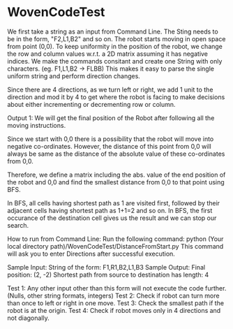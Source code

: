 # WovenCodeTest

We first take a string as an input from Command Line. The Sting needs to be in the form, "F2,L1,B2" and so on.
The robot starts moving in open space from point (0,0). To keep uniformity in the position of the robot, we change the row and column values w.r.t. a 2D matrix assuming it has negative indices.
We make the commands consitant and create one String with only characters. (eg. F1,L1,B2 -> FLBB)
This makes it easy to parse the single uniform string and perform direction changes.

Since there are 4 directions, as we turn left or right, we add 1 unit to the direction and mod it by 4 to get where the robot is facing to make decisions about either incrementing or decrementing row or column.

Output 1: We will get the final position of the Robot after following all the moving instructions.

Since we start with 0,0 there is a possibility that the robot will move into negative co-ordinates. However, the distance of this point from 0,0 will always be same as the distance of the absolute value of these co-ordinates from 0,0.

Therefore, we define a matrix including the abs. value of the end position of the robot and 0,0 and find the smallest distance from 0,0 to that point using BFS.

In BFS, all cells having shortest path as 1 are visited first, followed by their adjacent cells having shortest path as 1+1=2 and so on. In BFS, the first occurance of the destination cell gives us the result and we can stop our search.

How to run from Command Line:
Run the following command: python (Your local directory path)/WovenCodeTest/DistanceFromStart.py 
This command will ask you to enter Directions after successful execution.

Sample Input: String of the form: F1,R1,B2,L1,B3 
Sample Output: Final position:  (2, -2) 
               Shortest path from source to destination has length:  4

Test 1: Any other input other than this form will not execute the code further. (Nulls, other string formats, integers)
Test 2: Check if robot can turn more than once to left or right in one move.
Test 3: Check the smallest path if the robot is at the origin.
Test 4: Check if robot moves only in 4 directions and not diagonally.
